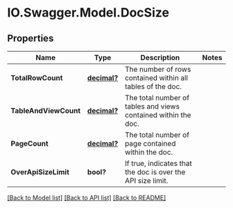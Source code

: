 # IO.Swagger.Model.DocSize
## Properties

Name | Type | Description | Notes
------------ | ------------- | ------------- | -------------
**TotalRowCount** | [**decimal?**](BigDecimal.md) | The number of rows contained within all tables of the doc. | 
**TableAndViewCount** | [**decimal?**](BigDecimal.md) | The total number of tables and views contained within the doc. | 
**PageCount** | [**decimal?**](BigDecimal.md) | The total number of page contained within the doc. | 
**OverApiSizeLimit** | **bool?** | If true, indicates that the doc is over the API size limit. | 

[[Back to Model list]](../README.md#documentation-for-models) [[Back to API list]](../README.md#documentation-for-api-endpoints) [[Back to README]](../README.md)

